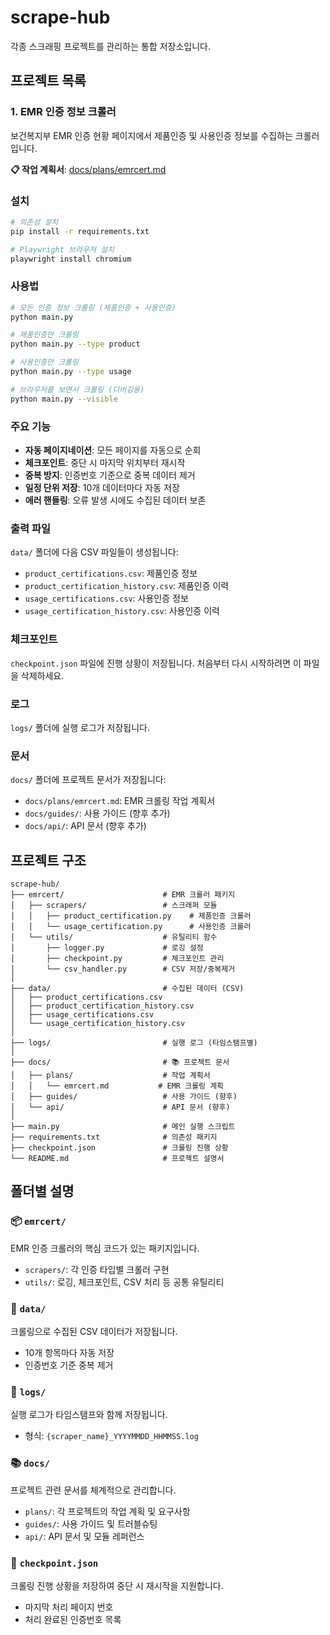 # scrape-hub

각종 스크래핑 프로젝트를 관리하는 통합 저장소입니다.

## 프로젝트 목록

### 1. EMR 인증 정보 크롤러

보건복지부 EMR 인증 현황 페이지에서 제품인증 및 사용인증 정보를 수집하는 크롤러입니다.

**📋 작업 계획서**: [docs/plans/emrcert.md](docs/plans/emrcert.md)

### 설치

```bash
# 의존성 설치
pip install -r requirements.txt

# Playwright 브라우저 설치
playwright install chromium
```

### 사용법

```bash
# 모든 인증 정보 크롤링 (제품인증 + 사용인증)
python main.py

# 제품인증만 크롤링
python main.py --type product

# 사용인증만 크롤링
python main.py --type usage

# 브라우저를 보면서 크롤링 (디버깅용)
python main.py --visible
```

### 주요 기능

- **자동 페이지네이션**: 모든 페이지를 자동으로 순회
- **체크포인트**: 중단 시 마지막 위치부터 재시작
- **중복 방지**: 인증번호 기준으로 중복 데이터 제거
- **일정 단위 저장**: 10개 데이터마다 자동 저장
- **에러 핸들링**: 오류 발생 시에도 수집된 데이터 보존

### 출력 파일

`data/` 폴더에 다음 CSV 파일들이 생성됩니다:

- `product_certifications.csv`: 제품인증 정보
- `product_certification_history.csv`: 제품인증 이력
- `usage_certifications.csv`: 사용인증 정보
- `usage_certification_history.csv`: 사용인증 이력

### 체크포인트

`checkpoint.json` 파일에 진행 상황이 저장됩니다.
처음부터 다시 시작하려면 이 파일을 삭제하세요.

### 로그

`logs/` 폴더에 실행 로그가 저장됩니다.

### 문서

`docs/` 폴더에 프로젝트 문서가 저장됩니다:
- `docs/plans/emrcert.md`: EMR 크롤링 작업 계획서
- `docs/guides/`: 사용 가이드 (향후 추가)
- `docs/api/`: API 문서 (향후 추가)

## 프로젝트 구조

```
scrape-hub/
├── emrcert/                      # EMR 크롤러 패키지
│   ├── scrapers/                 # 스크래퍼 모듈
│   │   ├── product_certification.py    # 제품인증 크롤러
│   │   └── usage_certification.py      # 사용인증 크롤러
│   └── utils/                    # 유틸리티 함수
│       ├── logger.py             # 로깅 설정
│       ├── checkpoint.py         # 체크포인트 관리
│       └── csv_handler.py        # CSV 저장/중복제거
│
├── data/                         # 수집된 데이터 (CSV)
│   ├── product_certifications.csv
│   ├── product_certification_history.csv
│   ├── usage_certifications.csv
│   └── usage_certification_history.csv
│
├── logs/                         # 실행 로그 (타임스탬프별)
│
├── docs/                         # 📚 프로젝트 문서
│   ├── plans/                    # 작업 계획서
│   │   └── emrcert.md           # EMR 크롤링 계획
│   ├── guides/                   # 사용 가이드 (향후)
│   └── api/                      # API 문서 (향후)
│
├── main.py                       # 메인 실행 스크립트
├── requirements.txt              # 의존성 패키지
├── checkpoint.json               # 크롤링 진행 상황
└── README.md                     # 프로젝트 설명서
```

## 폴더별 설명

### 📦 `emrcert/`
EMR 인증 크롤러의 핵심 코드가 있는 패키지입니다.
- `scrapers/`: 각 인증 타입별 크롤러 구현
- `utils/`: 로깅, 체크포인트, CSV 처리 등 공통 유틸리티

### 💾 `data/`
크롤링으로 수집된 CSV 데이터가 저장됩니다.
- 10개 항목마다 자동 저장
- 인증번호 기준 중복 제거

### 📝 `logs/`
실행 로그가 타임스탬프와 함께 저장됩니다.
- 형식: `{scraper_name}_YYYYMMDD_HHMMSS.log`

### 📚 `docs/`
프로젝트 관련 문서를 체계적으로 관리합니다.
- `plans/`: 각 프로젝트의 작업 계획 및 요구사항
- `guides/`: 사용 가이드 및 트러블슈팅
- `api/`: API 문서 및 모듈 레퍼런스

### 💾 `checkpoint.json`
크롤링 진행 상황을 저장하여 중단 시 재시작을 지원합니다.
- 마지막 처리 페이지 번호
- 처리 완료된 인증번호 목록
